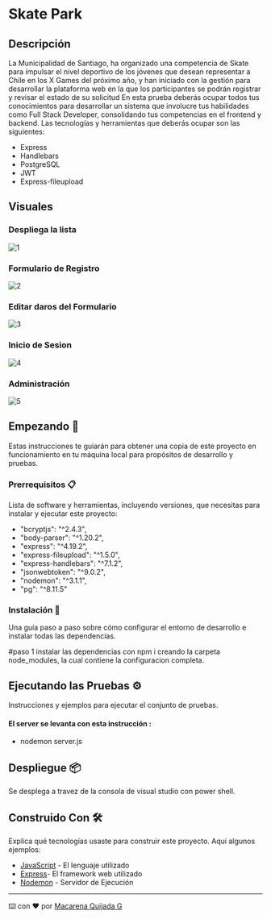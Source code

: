 # Skate Park

## Descripción
La Municipalidad de Santiago, ha organizado una competencia de Skate para impulsar el nivel deportivo de los jóvenes que desean representar a Chile en los X Games del próximo año, y han iniciado con la gestión para desarrollar la plataforma web en la que los participantes se podrán registrar y revisar el estado de su solicitud
En esta prueba deberás ocupar todos tus conocimientos para desarrollar un sistema que involucre tus habilidades como Full Stack Developer, consolidando tus competencias en el frontend y backend.
Las tecnologías y herramientas que deberás ocupar son las siguientes:
- Express
- Handlebars
- PostgreSQL
- JWT
- Express-fileupload
## Visuales 
### Despliega la lista
![1](https://github.com/MacarenaQuijadaG/Skate-Park/assets/50925916/68dfc4cb-6472-4d3b-aaa2-b94c810a3d80)
### Formulario de Registro
![2](https://github.com/MacarenaQuijadaG/Skate-Park/assets/50925916/9a133b71-5c30-4461-849e-3c118e68a037)
### Editar daros del Formulario
![3](https://github.com/MacarenaQuijadaG/Skate-Park/assets/50925916/e23edeff-c8b2-4843-b327-4d9b87db47e1)
### Inicio de Sesion
![4](https://github.com/MacarenaQuijadaG/Skate-Park/assets/50925916/8320314a-87f6-4386-9580-a6ca08ddd78b)
### Administración
![5](https://github.com/MacarenaQuijadaG/Skate-Park/assets/50925916/44ae3f58-a615-42db-b8d5-c680ce7611f2)


## Empezando 🚀

Estas instrucciones te guiarán para obtener una copia de este proyecto en funcionamiento en tu máquina local para propósitos de desarrollo y pruebas.

### Prerrequisitos 📋

Lista de software y herramientas, incluyendo versiones, que necesitas para instalar y ejecutar este proyecto:

- "bcryptjs": "^2.4.3",
- "body-parser": "^1.20.2",
- "express": "^4.19.2",
- "express-fileupload": "^1.5.0",
- "express-handlebars": "^7.1.2",
- "jsonwebtoken": "^9.0.2",
- "nodemon": "^3.1.1",
- "pg": "^8.11.5"

        
### Instalación 🔧

Una guía paso a paso sobre cómo configurar el entorno de desarrollo e instalar todas las dependencias.

#paso 1
instalar las dependencias con npm i creando la carpeta node_modules, la cual contiene la configuracion completa.

## Ejecutando las Pruebas ⚙️

Instrucciones y ejemplos para ejecutar el conjunto de pruebas.

####  El server se levanta con esta instrucción :

- nodemon server.js

## Despliegue 📦

Se desplega a travez de la consola de visual studio con power shell.

## Construido Con 🛠️

Explica qué tecnologías usaste para construir este proyecto. Aquí algunos ejemplos:

- [JavaScript](https://developer.mozilla.org/en-US/docs/Web/JavaScript) - El lenguaje utilizado
- [Express](https://expressjs.com/en/5x/api.html)- El framework web utilizado
- [Nodemon](https://www.npmjs.com/package/nodemon) - Servidor de Ejecución

---

⌨️ con ❤️ por [Macarena Quijada G](https://github.com/MacarenaQuijadaG)
